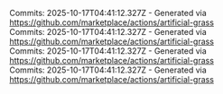 Commits: 2025-10-17T04:41:12.327Z - Generated via https://github.com/marketplace/actions/artificial-grass
<br>
Commits: 2025-10-17T04:41:12.327Z - Generated via https://github.com/marketplace/actions/artificial-grass
<br>
Commits: 2025-10-17T04:41:12.327Z - Generated via https://github.com/marketplace/actions/artificial-grass
<br>
Commits: 2025-10-17T04:41:12.327Z - Generated via https://github.com/marketplace/actions/artificial-grass
<br>
